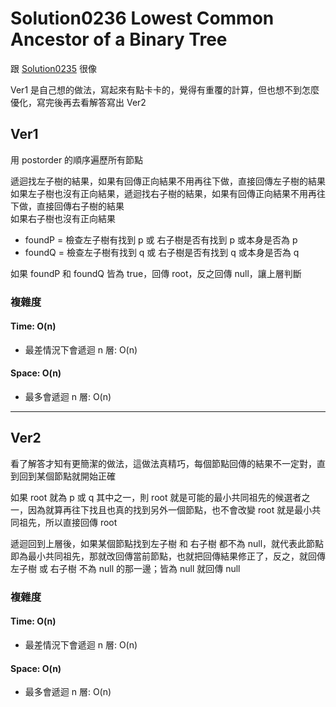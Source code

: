 # Solution0236 Lowest Common Ancestor of a Binary Tree

跟 [Solution0235](Solution0235.md) 很像

Ver1 是自己想的做法，寫起來有點卡卡的，覺得有重覆的計算，但也想不到怎麼優化，寫完後再去看解答寫出 Ver2

## Ver1

用 postorder 的順序遍歷所有節點

遞迴找左子樹的結果，如果有回傳正向結果不用再往下做，直接回傳左子樹的結果  
如果左子樹也沒有正向結果，遞迴找右子樹的結果，如果有回傳正向結果不用再往下做，直接回傳右子樹的結果  
如果右子樹也沒有正向結果  
- foundP = 檢查左子樹有找到 p 或 右子樹是否有找到 p 或本身是否為 p
- foundQ = 檢查左子樹有找到 q 或 右子樹是否有找到 q 或本身是否為 q  

如果 foundP 和 foundQ 皆為 true，回傳 root，反之回傳 null，讓上層判斷  

### 複雜度

#### Time: O(n)
- 最差情況下會遞迴 n 層: O(n)

#### Space: O(n)
- 最多會遞迴 n 層: O(n)

---

## Ver2

看了解答才知有更簡潔的做法，這做法真精巧，每個節點回傳的結果不一定對，直到回到某個節點就開始正確

如果 root 就為 p 或 q 其中之一，則 root 就是可能的最小共同祖先的候選者之一，因為就算再往下找且也真的找到另外一個節點，也不會改變 root 就是最小共同祖先，所以直接回傳 root

遞迴回到上層後，如果某個節點找到左子樹 和 右子樹 都不為 null，就代表此節點即為最小共同祖先，那就改回傳當前節點，也就把回傳結果修正了，反之，就回傳 左子樹 或 右子樹 不為 null 的那一邊；皆為 null 就回傳 null

### 複雜度

#### Time: O(n)
- 最差情況下會遞迴 n 層: O(n)

#### Space: O(n)
- 最多會遞迴 n 層: O(n)